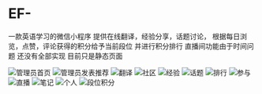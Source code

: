 # EF-
一款英语学习的微信小程序
提供在线翻译，经验分享，话题讨论，
根据每日浏览，点赞，评论获得的积分给予当前段位
并进行积分排行
直播间功能由于时间问题 还没有全部实现
目前只是静态页面

![管理员首页](https://github.com/WangWeiQi1/EF-/blob/master/images/1.PNG)
![管理员发表推荐](https://github.com/WangWeiQi1/EF-/blob/master/images/2.PNG)
![翻译](https://github.com/WangWeiQi1/EF-/blob/master/images/3.PNG)
![社区](https://github.com/WangWeiQi1/EF-/blob/master/images/4.PNG)
![经验](https://github.com/WangWeiQi1/EF-/blob/master/images/5.PNG)
![话题](https://github.com/WangWeiQi1/EF-/blob/master/images/6.PNG)
![排行](https://github.com/WangWeiQi1/EF-/blob/master/images/7.PNG)
![参与](https://github.com/WangWeiQi1/EF-/blob/master/images/8.PNG)
![直播](https://github.com/WangWeiQi1/EF-/blob/master/images/9.PNG)
![笔记](https://github.com/WangWeiQi1/EF-/blob/master/images/10.PNG)
![个人](https://github.com/WangWeiQi1/EF-/blob/master/images/11.PNG)
![段位积分](https://github.com/WangWeiQi1/EF-/blob/master/images/12.png)

